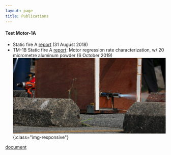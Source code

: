 ```yaml
--- 
layout: page
title: Publications
---
```


#### Test Motor-1A
- Static fire A [report](_pdf_documents/TM-1A-report-1.pdf) (31 August 2018)
- TM-1B Static fire A [report](_texts/David's-EE.pdf): Motor regression rate characterization, w/ 20 micrometre aluminum powder (6 October 2019)
![iamge](_images/homepage-image.jpeg){:class="img-responsive"}

[document](_texts/de-laval.md)

